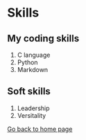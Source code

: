 # Skills

## My coding skills
1. C language
1. Python
1. Markdown

## Soft skills
1. Leadership
1. Versitality 

[Go back to home page](./README.md)
